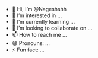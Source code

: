 - 👋 Hi, I’m @Nageshshh
- 👀 I’m interested in ...
- 🌱 I’m currently learning ...
- 💞️ I’m looking to collaborate on ...
- 📫 How to reach me ...
- 😄 Pronouns: ...
- ⚡ Fun fact: ...

<!---
Nageshshh/Nageshshh is a ✨ special ✨ repository because its `README.md` (this file) appears on your GitHub profile.
You can click the Preview link to take a look at your changes.
--->
